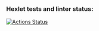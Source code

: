 ### Hexlet tests and linter status:
[![Actions Status](https://github.com/askorutin26/frontend-project-lvl4/workflows/hexlet-check/badge.svg)](https://github.com/askorutin26/frontend-project-lvl4/actions)